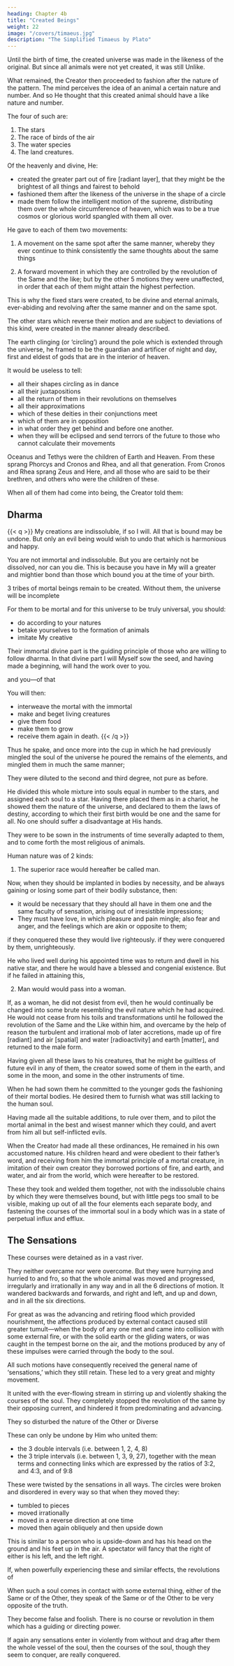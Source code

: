 ```yaml
---
heading: Chapter 4b
title: "Created Beings"
weight: 22
image: "/covers/timaeus.jpg"
description: "The Simplified Timaeus by Plato"
---
```



Until the birth of time, the created universe was made in the likeness of the original. But since all animals were not yet created, <!--  comprehended therein, --> it was still Unlike. 

What remained, the Creator then proceeded to fashion after the nature of the pattern. The mind perceives the idea of an animal a certain nature and number. And so He thought that this created animal should have a like nature and number. 

The four of such are:

1. The stars <!-- heavenly race of the gods -->
2. The race of birds of the air
3. The water species
4. The land creatures.

Of the heavenly and divine, He:
- created the greater part out of fire [radiant layer], that they might be the brightest of all things and fairest to behold
- fashioned them after the likeness of the universe in the shape of a circle
- made them follow the intelligent motion of the supreme, distributing them over the whole circumference of heaven, which was to be a true cosmos or glorious world spangled with them all over. 

He gave to each of them two movements:

1. A movement on the same spot after the same manner, whereby they ever continue to think consistently the same thoughts about the same things

2. A forward movement in which they are controlled by the revolution of the Same and the like; but by the other 5 motions they were unaffected, in order that each of them might attain the highest perfection.

This is why the fixed stars were created, to be divine and eternal animals, ever-abiding and revolving after the same manner and on the same spot. 

The other stars which reverse their motion and are subject to deviations of this kind, were created in the manner already described. 

The earth clinging (or ‘circling’) around the pole which is extended through the universe, he framed to be the guardian and artificer of night and day, first and eldest of gods that are in the interior of heaven. 

It would be useless to tell:
- all their shapes circling as in dance
- all their juxtapositions
- all the return of them in their revolutions on themselves
- all their approximations
- which of these deities in their conjunctions meet
- which of them are in opposition
-  in what order they get behind and before one another.
- when they will be eclipsed and send terrors of the future to those who cannot calculate their movements

<!-- to attempt to tell of all this without a visible representation of the heavenly system would be labour in vain.  -->

<!-- Enough on this head; and now let what we have said about the nature of the created and visible gods have an end. -->

<!-- To know or tell the origin of the other divinities is beyond us, and we must accept the traditions of the men of old time who affirm themselves to be the offspring of the gods—that is what they say—and they must surely have known their own ancestors.  -->

<!-- How can we doubt the word of the children of the gods? Although they give no probable or certain proofs, still, as they declare that they are speaking of what took place in their own family, we must conform to custom and believe them. In this manner, then, according to them, the genealogy of these gods is to be received and set forth. -->

Oceanus and Tethys were the children of Earth and Heaven. From these sprang Phorcys and Cronos and Rhea, and all that generation. From Cronos and Rhea sprang Zeus and Here, and all those who are said to be their brethren, and others who were the children of these.

When all of them<!-- , both those who visibly appear in their revolutions as well as those other gods who are of a more retiring nature, --> had come into being, the Creator told them: 

<!-- ‘Gods, children of gods, who are my works, and of whom I am the artificer and father, -->

## Dharma

{{< q >}}
My creations are indissoluble, if so I will. All that is bound may be undone. But only an evil being would wish to undo that which is harmonious and happy. 

<!-- Wherefore, since ye are but creatures,  -->

You are not immortal and indissoluble. But you are certainly not be dissolved, nor can you die. This is because you have in My will a greater and mightier bond than those which bound you at the time of your birth. <!-- And now listen to my instructions: -->

3 tribes of mortal beings remain to be created. Without them, the universe will be incomplete<!-- , for it will not contain every kind of animal which it ought to contain, if it is to be perfect. On the other hand, if they were created by me and received life at my hands, they would be on an equality with the gods.  -->

For them to be mortal and for this universe to be truly universal, you should:
- do according to your natures
- betake yourselves to the formation of animals
- imitate My creative <!-- power which was shown by Me in creating you. -->

Their immortal divine part is the guiding principle of those who are willing to follow dharma. In that divine part I will Myself sow the seed, and having made a beginning, will hand the work over to you.

<!--  justice --> and you—of that 

You will then:
- interweave the mortal with the immortal
- make and beget living creatures
- give them food
- make them to grow
- receive them again in death.
{{< /q >}}




Thus he spake, and once more into the cup in which he had previously mingled the soul of the universe he poured the remains of the elements, and mingled them in much the same manner; 

They were diluted to the second and third degree, not pure as before. 

He divided this whole mixture into souls equal in number to the stars, and assigned each soul to a star. Having there placed them as in a chariot, he showed them the nature of the universe, and declared to them the laws of destiny, according to which their first birth would be one and the same for all. No one should suffer a disadvantage at His hands.

They were to be sown in the instruments of time severally adapted to them, and to come forth the most religious of animals. 

Human nature was of 2 kinds:

1. The superior race would hereafter be called man. 

Now, when they should be implanted in bodies by necessity, and be always gaining or losing some part of their bodily substance, then:
- it would be necessary that they should all have in them one and the same faculty of sensation, arising out of irresistible impressions; 
- They must have love, in which pleasure and pain mingle; also fear and anger, and the feelings which are akin or opposite to them; 

if they conquered these they would live righteously. if they were conquered by them, unrighteously. 

He who lived well during his appointed time was to return and dwell in his native star, and there he would have a blessed and congenial existence. But if he failed in attaining this, 

2. Man would would pass into a woman.

If, as a woman, he did not desist from evil, then he would continually be changed into some brute resembling the evil nature which he had acquired. He would not cease from his toils and transformations until he followed the revolution of the Same and the Like within him, and overcame by the help of reason the turbulent and irrational mob of later accretions, made up of fire [radiant] and air [spatial] and water [radioactivity] and earth [matter], and returned to the male form<!--  of his first and better state -->. 

Having given all these laws to his creatures, that he might be guiltless of future evil in any of them, the creator sowed some of them in the earth, and some in the moon, and some in the other instruments of time.

When he had sown them he committed to the younger gods the fashioning of their mortal bodies. He desired them to furnish what was still lacking to the human soul. 

Having made all the suitable additions, to rule over them, and to pilot the mortal animal in the best and wisest manner which they could, and avert from him all but self-inflicted evils.

When the Creator had made all these ordinances, He remained in his own accustomed nature. His children heard and were obedient to their father’s word, and receiving from him the immortal principle of a mortal creature, in imitation of their own creator they borrowed portions of fire, and earth, and water, and air from the world, which were hereafter to be restored. 

These they took and welded them together, not with the indissoluble chains by which they were themselves bound, but with little pegs too small to be visible, making up out of all the four elements each separate body, and fastening the courses of the immortal soul in a body which was in a state of perpetual influx and efflux. 


## The Sensations

These courses were detained as in a vast river. 

They neither overcame nor were overcome. But they were hurrying and hurried to and fro, so that the whole animal was moved and progressed, irregularly and irrationally in any way and in all the 6 directions of motion. It wandered backwards and forwards, and right and left, and up and down, and in all the six directions. 

For great as was the advancing and retiring flood which provided nourishment, the affections produced by external contact caused still greater tumult—when the body of any one met and came into collision with some external fire, or with the solid earth or the gliding waters, or was caught in the tempest borne on the air, and the motions produced by any of these impulses were carried through the body to the soul. 

All such motions have consequently received the general name of ‘sensations,’ which they still retain. These led to a very great and mighty movement.

It united with the ever-flowing stream in stirring up and violently shaking the courses of the soul. They completely stopped the revolution of the same by their opposing current, and hindered it from predominating and advancing. 

They so disturbed the nature of the Other or Diverse

These can only be undone by Him who united them:
- the 3 double intervals (i.e. between 1, 2, 4, 8)
- the 3 triple intervals (i.e. between 1, 3, 9, 27), together with the mean terms and connecting links which are expressed by the ratios of 3:2, and 4:3, and of 9:8 

These were twisted by the sensations in all ways. The circles were broken and disordered in every way so that when they moved they:
- tumbled to pieces
- moved irrationally
- moved in a reverse direction at one time
- moved then again obliquely and then upside down

This is similar to a person who is upside-down and has his head on the ground and his feet up in the air. A spectator will fancy that the right of either is his left, and the left right. 

If, when powerfully experiencing these and similar effects, the revolutions of 

When such a soul comes in contact with some external thing, either of the Same or of the Other, they speak of the Same or of the Other to be very opposite of the truth. 

They become false and foolish. There is no course or revolution in them which has a guiding or directing power. 

If again any sensations enter in violently from without and drag after them the whole vessel of the soul, then the courses of the soul, though they seem to conquer, are really conquered.
